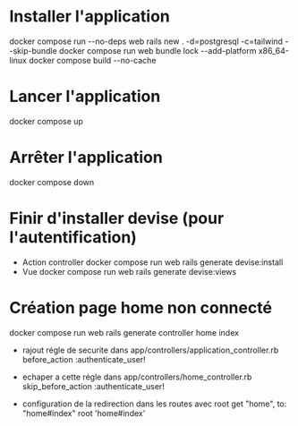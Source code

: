 # Installer l'application
docker compose run --no-deps web rails new . -d=postgresql -c=tailwind --skip-bundle
docker compose run web bundle lock --add-platform x86_64-linux
docker compose build --no-cache

# Lancer l'application
docker compose up

# Arrêter l'application
docker compose down

# Finir d'installer devise (pour l'autentification)
- Action controller
docker compose run web rails generate devise:install
- Vue
docker compose run web rails generate devise:views


# Création page home non connecté
docker compose run web rails generate controller home index

- rajout régle de securite dans app/controllers/application_controller.rb
before_action :authenticate_user!

- echaper a cette régle dans app/controllers/home_controller.rb
skip_before_action :authenticate_user!


- configuration de la redirection dans les routes avec root
 get "home", to: "home#index"
root 'home#index'

